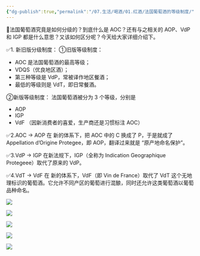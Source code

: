 ```yaml
---
{"dg-publish":true,"permalink":"/07.生活/喝酒/01.红酒/法国葡萄酒的等级制度/","title":"一分钟秒懂，法国葡萄酒的等级制度","tags":["葡萄酒"]}
---
```


📜法国葡萄酒究竟是如何分级的？到底什么是 AOC？还有与之相关的 AOP、VdP 和 IGP 都是什么意思？又该如何区分呢？今天给大家详细介绍下。 

✅1. 新旧版分级制度： 
①旧版等级制度：
- AOC 是法国葡萄酒的最高等级； 
- VDQS（优良地区酒）；
- 第三种等级是 VdP，常被译作地区餐酒；
- 最低的等级则是 VdT，即日常餐酒。 

②新版等级制度：
法国葡萄酒被分为 3 个等级，分别是 
- AOP
- IGP 
- VdF
（因新消费者的喜爱，生产商还是习惯标注 AOC） 

✅2.AOC → AOP 在 新的体系下，把 AOC 中的 C 换成了 P，于是就成了 Appellation d’Origine Protegee，即 AOP，翻译过来就是 “原产地命名保护”。 

✅3.VdP → IGP 在新法规下，IGP（全称为 Indication Geographique Protegeee）取代了原来的 VdP。 

✅4.VdT → VdF 在 新的体系下，VdF（即 Vin de France）取代了 VdT 这个无地理标识的葡萄酒。它允许不同产区的葡萄进行混酿，同时还允许这类葡萄酒以葡萄 品种命名。

![](https://chengdu-obsidian-milkkey.oss-cn-chengdu.aliyuncs.com/img/20250403152808985.webp?cd-oss-obs)

![](https://chengdu-obsidian-milkkey.oss-cn-chengdu.aliyuncs.com/img/20250403152809359.webp?cd-oss-obs)

![](https://chengdu-obsidian-milkkey.oss-cn-chengdu.aliyuncs.com/img/20250403152809645.webp?cd-oss-obs)

![](https://chengdu-obsidian-milkkey.oss-cn-chengdu.aliyuncs.com/img/20250403152809928.webp?cd-oss-obs)

![](https://chengdu-obsidian-milkkey.oss-cn-chengdu.aliyuncs.com/img/20250403152810251.webp?cd-oss-obs)